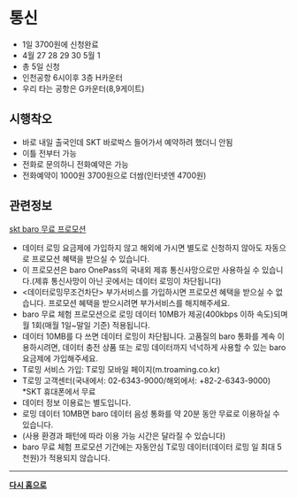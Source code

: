 
# 통신

* 1일 3700원에 신청완료 
* 4월 27 28 29 30 5월 1 
* 총 5일 신청
* 인천공항 6시이후 3층 H카운터 
* 우리 타는 공항은 G카운터(8,9게이트)

## 시행착오

* 바로 내일 출국인데 SKT 바로박스 들어가서 예약하려 했더니 안됨
* 이틀 전부터 가능
* 전화로 문의하니 전화예약은 가능
* 전화예약이 1000원 3700원으로 더쌈(인터넷엔 4700원)

## 관련정보

[skt baro 무료 프로모션](http://troaming.tworld.co.kr/poc/roaming/RO1.3.html?utm_source=prod-info&utm_medium=link&utm_campaign=baro-promotion)

* 데이터 로밍 요금제에 가입하지 않고 해외에 가시면 별도로 신청하지 않아도 자동으로 프로모션 혜택을 받으실 수 있습니다.
* 이 프로모션은 baro OnePass의 국내외 제휴 통신사망으로만 사용하실 수 있습니다.(제휴 통신사망이 아닌 곳에서는 데이터 로밍이 차단됩니다)
* <데이터로밍무조건차단> 부가서비스를 가입하시면 프로모션 혜택을 받으실 수 없습니다. 프로모션 혜택을 받으시려면 부가서비스를 해지해주세요.
* baro 무료 체험 프로모션으로 로밍 데이터 10MB가 제공(400kbps 이하 속도)되며 월 1회(매월 1일~말일 기준) 적용됩니다.
* 데이터 10MB를 다 쓰면 데이터 로밍이 차단됩니다.
고품질의 baro 통화를 계속 이용하시려면, 데이터 충전 상품 또는 로밍 데이터까지 넉넉하게 사용할 수 있는 baro 요금제에 가입해주세요.
* T로밍 서비스 가입: T로밍 모바일 페이지(m.troaming.co.kr)
* T로밍 고객센터(국내에서: 02-6343-9000/해외에서: +82-2-6343-9000) *SKT 휴대폰에서 무료
* 데이터 정보 이용료는 별도입니다.
* 로밍 데이터 10MB면 baro 데이터 음성 통화를 약 20분 동안 무료로 이용하실 수 있습니다.
* (사용 환경과 패턴에 따라 이용 가능 시간은 달라질 수 있습니다)
* baro 무료 체험 프로모션 기간에는 자동안심 T로밍 데이터(데이터 로밍 일 최대 5천원)가 적용되지 않습니다.







---


[**다시 홈으로**](./README.md)